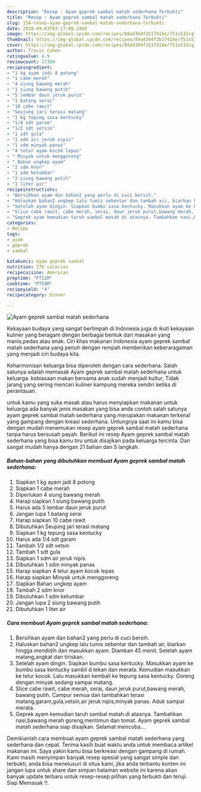 ```yaml
---
description: "Resep : Ayam geprek sambal matah sederhana Terbukti"
title: "Resep : Ayam geprek sambal matah sederhana Terbukti"
slug: 154-resep-ayam-geprek-sambal-matah-sederhana-terbukti
date: 2020-09-03T03:17:00.240Z
image: https://img-global.cpcdn.com/recipes/89ad304f2b17418e/751x532cq70/ayam-geprek-sambal-matah-sederhana-foto-resep-utama.jpg
thumbnail: https://img-global.cpcdn.com/recipes/89ad304f2b17418e/751x532cq70/ayam-geprek-sambal-matah-sederhana-foto-resep-utama.jpg
cover: https://img-global.cpcdn.com/recipes/89ad304f2b17418e/751x532cq70/ayam-geprek-sambal-matah-sederhana-foto-resep-utama.jpg
author: Travis Cohen
ratingvalue: 4.5
reviewcount: 17304
recipeingredient:
- "1 kg ayam jadi 8 potong"
- "1 cabe merah"
- "4 siung bawang merah"
- "1 siung bawang putih"
- "5 lembar daun jeruk purut"
- "1 batang serai"
- "10 cabe rawit"
- "Seujung jari terasi matang"
- "1 kg tepung sasa kentucky"
- "1/4 sdt garam"
- "1/2 sdt vetsin"
- "1 sdt gula"
- "1 sdm air jeruk nipis"
- "1 sdm minyak panas"
- "4 telur ayam kocok lepas"
- " Minyak untuk menggoreng"
- " Bahan ungkep ayam"
- "2 sdm knor"
- "1 sdm ketumbar"
- "2 siung bawang putih"
- "1 liter air"
recipeinstructions:
- "Bersihkan ayam dan bahan2 yang perlu di cuci bersih."
- "Haluskan bahan2 ungkep lalu tumis sebentar dan tambah air, biarkan hingga mendidih dan masukkan ayam. Diamkan 45 menit. Setelah ayam matang,angkat dan tiriskan."
- "Setelah ayam dingin. Siapkan bumbu sasa kentucky. Masukkan ayam ke bumbu sasa kentucky sambil d tekan dan merata. Kemudian masukkan ke telur kocok. Lalu masukkan kembali ke tepung sasa kentucky. Goreng dengan minyak sedang sampai matang."
- "Slice cabe rawit, cabe merah, serai, daun jeruk purut,bawang merah, bawang putih. Campur semua dan tambahkan terasi matang,garam,gula,vetsin,air jeruk nipis,minyak panas. Aduk sampai merata."
- "Geprek ayam kemudian taruh sambal matah di atasnya. Tambahkan nasi,bawang merah goreng,mentimun dan tomat. Ayam geprek sambal matah sederhana siap disajikan. Selamat mencoba..."
categories:
- Recipe
tags:
- ayam
- geprek
- sambal

katakunci: ayam geprek sambal 
nutrition: 270 calories
recipecuisine: American
preptime: "PT11M"
cooktime: "PT54M"
recipeyield: "4"
recipecategory: Dinner

---
```



![Ayam geprek sambal matah sederhana](https://img-global.cpcdn.com/recipes/89ad304f2b17418e/751x532cq70/ayam-geprek-sambal-matah-sederhana-foto-resep-utama.jpg)

Kekayaan budaya yang sangat berlimpah di Indonesia juga di ikuti kekayaan kuliner yang beragam dengan berbagai bentuk dari masakan yang manis,pedas atau enak. Ciri khas makanan Indonesia ayam geprek sambal matah sederhana yang penuh dengan rempah memberikan keberaragaman yang menjadi ciri budaya kita.




Keharmonisan keluarga bisa diperoleh dengan cara sederhana. Salah satunya adalah memasak Ayam geprek sambal matah sederhana untuk keluarga. kebiasaan makan bersama anak sudah menjadi kultur, Tidak jarang yang sering mencari kuliner kampung mereka sendiri ketika di perantauan.

untuk kamu yang suka masak atau harus menyiapkan makanan untuk keluarga ada banyak jenis masakan yang bisa anda contoh salah satunya ayam geprek sambal matah sederhana yang merupakan makanan terkenal yang gampang dengan kreasi sederhana. Untungnya saat ini kamu bisa dengan mudah menemukan resep ayam geprek sambal matah sederhana tanpa harus bersusah payah.
Berikut ini resep Ayam geprek sambal matah sederhana yang bisa kamu tiru untuk disajikan pada keluarga tercinta. Dan sangat mudah hanya dengan 21 bahan dan 5 langkah.


<!--inarticleads1-->

##### Bahan-bahan yang dibutuhkan membuat Ayam geprek sambal matah sederhana:

1. Siapkan 1 kg ayam jadi 8 potong
1. Siapkan 1 cabe merah
1. Diperlukan 4 siung bawang merah
1. Harap siapkan 1 siung bawang putih
1. Harus ada 5 lembar daun jeruk purut
1. Jangan lupa 1 batang serai
1. Harap siapkan 10 cabe rawit
1. Dibutuhkan Seujung jari terasi matang
1. Siapkan 1 kg tepung sasa kentucky
1. Harus ada 1/4 sdt garam
1. Tambah 1/2 sdt vetsin
1. Tambah 1 sdt gula
1. Siapkan 1 sdm air jeruk nipis
1. Dibutuhkan 1 sdm minyak panas
1. Harap siapkan 4 telur ayam kocok lepas
1. Harap siapkan  Minyak untuk menggoreng
1. Siapkan  Bahan ungkep ayam
1. Tambah 2 sdm knor
1. Dibutuhkan 1 sdm ketumbar
1. Jangan lupa 2 siung bawang putih
1. Dibutuhkan 1 liter air




<!--inarticleads2-->

##### Cara membuat  Ayam geprek sambal matah sederhana:

1. Bersihkan ayam dan bahan2 yang perlu di cuci bersih.
1. Haluskan bahan2 ungkep lalu tumis sebentar dan tambah air, biarkan hingga mendidih dan masukkan ayam. Diamkan 45 menit. Setelah ayam matang,angkat dan tiriskan.
1. Setelah ayam dingin. Siapkan bumbu sasa kentucky. Masukkan ayam ke bumbu sasa kentucky sambil d tekan dan merata. Kemudian masukkan ke telur kocok. Lalu masukkan kembali ke tepung sasa kentucky. Goreng dengan minyak sedang sampai matang.
1. Slice cabe rawit, cabe merah, serai, daun jeruk purut,bawang merah, bawang putih. Campur semua dan tambahkan terasi matang,garam,gula,vetsin,air jeruk nipis,minyak panas. Aduk sampai merata.
1. Geprek ayam kemudian taruh sambal matah di atasnya. Tambahkan nasi,bawang merah goreng,mentimun dan tomat. Ayam geprek sambal matah sederhana siap disajikan. Selamat mencoba...




Demikianlah cara membuat ayam geprek sambal matah sederhana yang sederhana dan cepat. Terima kasih buat waktu anda untuk membaca artikel makanan ini. Saya yakin kamu bisa berkreasi dengan gampang di rumah. Kami masih menyimpan banyak resep spesial yang sangat simple dan terbukti, anda bisa menelusuri di situs kami, jika anda terbantu konten ini jangan lupa untuk share dan simpan halaman website ini karena akan banyak update terbaru untuk resep-resep pilihan yang terbukti dan teruji. Siap Memasak !!. 

